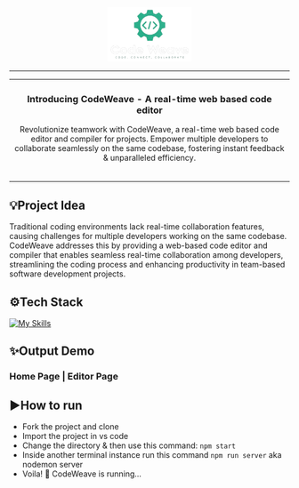 <div align="center">
<img src="https://github.com/jahnavi-22/code-weave/blob/main/public/icon.png" style="width:30%; height:30%;" /> 
<hr/>
<table>
<tr>
<td align="center">
  
### Introducing CodeWeave - A real-time web based code editor
Revolutionize teamwork with CodeWeave, a real-time web based code editor and compiler for projects. Empower multiple developers to collaborate    seamlessly on the same codebase, fostering instant feedback & unparalleled efficiency. 
<br/><br/>
</td>
</tr>
</table>
</div>

## 💡Project Idea
Traditional coding environments lack real-time collaboration features, causing challenges for multiple developers working on the same codebase. CodeWeave addresses this by providing a web-based code editor and compiler that enables seamless real-time collaboration among developers, streamlining the coding process and enhancing productivity in team-based software development projects.

## ⚙️Tech Stack
[![My Skills](https://skillicons.dev/icons?i=js,react,express,nodejs,html,css,npm,vscode)](https://skillicons.dev)

## ✨Output Demo

### Home Page | Editor Page



## ▶️How to run
- Fork the project and clone
- Import the project in vs code
- Change the directory & then use this command: ```npm start```
- Inside another terminal instance run this command ```npm run server``` aka nodemon server
- Voila! 🌟 CodeWeave is running...
